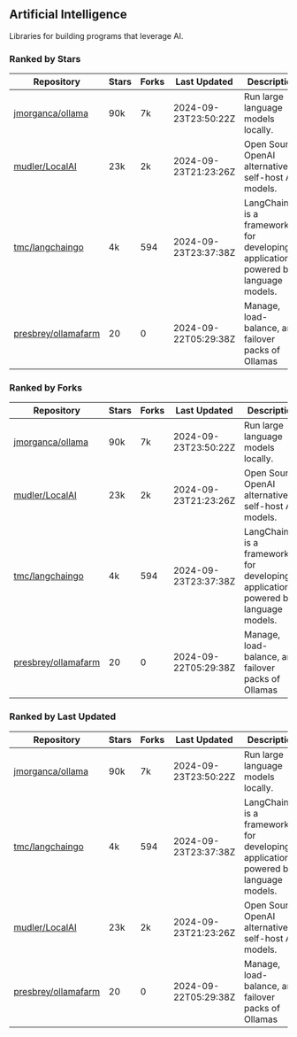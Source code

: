 ## Artificial Intelligence

Libraries for building programs that leverage AI.

### Ranked by Stars

| Repository | Stars | Forks | Last Updated | Description | 
|------------|-------|-------|--------------|-------------|
| [jmorganca/ollama](https://github.com/jmorganca/ollama) | 90k | 7k | 2024-09-23T23:50:22Z |  Run large language models locally. |
| [mudler/LocalAI](https://github.com/mudler/LocalAI) | 23k | 2k | 2024-09-23T21:23:26Z |  Open Source OpenAI alternative, self-host AI models. |
| [tmc/langchaingo](https://github.com/tmc/langchaingo) | 4k | 594 | 2024-09-23T23:37:38Z |  LangChainGo is a framework for developing applications powered by language models. |
| [presbrey/ollamafarm](https://github.com/presbrey/ollamafarm) | 20 | 0 | 2024-09-22T05:29:38Z |  Manage, load-balance, and failover packs of Ollamas |

### Ranked by Forks

| Repository | Stars | Forks | Last Updated | Description | 
|------------|-------|-------|--------------|-------------|
| [jmorganca/ollama](https://github.com/jmorganca/ollama) | 90k | 7k | 2024-09-23T23:50:22Z |  Run large language models locally. |
| [mudler/LocalAI](https://github.com/mudler/LocalAI) | 23k | 2k | 2024-09-23T21:23:26Z |  Open Source OpenAI alternative, self-host AI models. |
| [tmc/langchaingo](https://github.com/tmc/langchaingo) | 4k | 594 | 2024-09-23T23:37:38Z |  LangChainGo is a framework for developing applications powered by language models. |
| [presbrey/ollamafarm](https://github.com/presbrey/ollamafarm) | 20 | 0 | 2024-09-22T05:29:38Z |  Manage, load-balance, and failover packs of Ollamas |

### Ranked by Last Updated

| Repository | Stars | Forks | Last Updated | Description | 
|------------|-------|-------|--------------|-------------|
| [jmorganca/ollama](https://github.com/jmorganca/ollama) | 90k | 7k | 2024-09-23T23:50:22Z |  Run large language models locally. |
| [tmc/langchaingo](https://github.com/tmc/langchaingo) | 4k | 594 | 2024-09-23T23:37:38Z |  LangChainGo is a framework for developing applications powered by language models. |
| [mudler/LocalAI](https://github.com/mudler/LocalAI) | 23k | 2k | 2024-09-23T21:23:26Z |  Open Source OpenAI alternative, self-host AI models. |
| [presbrey/ollamafarm](https://github.com/presbrey/ollamafarm) | 20 | 0 | 2024-09-22T05:29:38Z |  Manage, load-balance, and failover packs of Ollamas |


